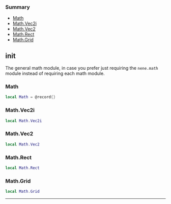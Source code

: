 ### Summary
* [Math](#math)
* [Math.Vec2i](#mathvec2i)
* [Math.Vec2](#mathvec2)
* [Math.Rect](#mathrect)
* [Math.Grid](#mathgrid)

## init

The general math module, in case you prefer just requiring the `nene.math` module
instead of requiring each math module.

### Math

```lua
local Math = @record{}
```



### Math.Vec2i

```lua
local Math.Vec2i
```



### Math.Vec2

```lua
local Math.Vec2
```



### Math.Rect

```lua
local Math.Rect
```



### Math.Grid

```lua
local Math.Grid
```



---
